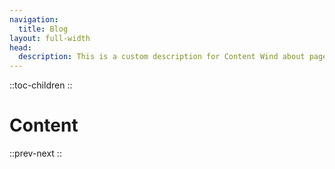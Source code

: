```yaml
---
navigation:
  title: Blog
layout: full-width
head:
  description: This is a custom description for Content Wind about page.
---
```


::toc-children
::

# Content

::prev-next
::
